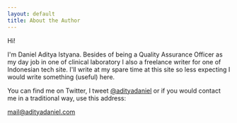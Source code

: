 ```yaml
---
layout: default
title: About the Author
---
```


Hi! 

I'm Daniel Aditya Istyana. Besides of being a Quality Assurance Officer as my day job in one of clinical laboratory I also a freelance writer for one of Indonesian tech site. I'll write at my spare time at this site so less expecting I would write something (useful) here. 

You can find me on Twitter, I tweet [@adityadaniel](https://twitter.com/adityadaniel) or if you would contact me in a traditional way, use this address:

[mail@adityadaniel.com](mailto:mail@adityadaniel.com)